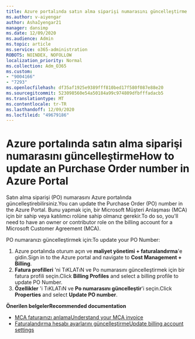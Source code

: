 ```yaml
---
title: Azure portalında satın alma siparişi numarasını güncelleştirme
ms.author: v-aiyengar
author: AshaIyengar21
manager: dansimp
ms.date: 12/09/2020
ms.audience: Admin
ms.topic: article
ms.service: o365-administration
ROBOTS: NOINDEX, NOFOLLOW
localization_priority: Normal
ms.collection: Adm_O365
ms.custom:
- "9004166"
- "7293"
ms.openlocfilehash: df35af1925e9389fff810bed17f580f087e88e20
ms.sourcegitcommit: 523098560e54a50184a99c974809dfbfffadacb5
ms.translationtype: MT
ms.contentlocale: tr-TR
ms.lasthandoff: 12/09/2020
ms.locfileid: "49679186"
---
```

# <a name="how-to-update-an-purchase-order-number-in-azure-portal"></a><span data-ttu-id="0b2ef-102">Azure portalında satın alma siparişi numarasını güncelleştirme</span><span class="sxs-lookup"><span data-stu-id="0b2ef-102">How to update an Purchase Order number in Azure Portal</span></span>

<span data-ttu-id="0b2ef-103">Satın alma siparişi (PO) numarasını Azure portalında güncelleştirebilirsiniz.</span><span class="sxs-lookup"><span data-stu-id="0b2ef-103">You can update the Purchase Order (PO) number in the Azure Portal.</span></span> <span data-ttu-id="0b2ef-104">Bunu yapmak için, bir Microsoft Müşteri Anlaşması (MCA) için bir sahip veya katılımcı rolüne sahip olmanız gerekir.</span><span class="sxs-lookup"><span data-stu-id="0b2ef-104">To do so, you'll need to have an owner or contributor role on the billing account for a Microsoft Customer Agreement (MCA).</span></span> 

<span data-ttu-id="0b2ef-105">PO numaranızı güncelleştirmek için:</span><span class="sxs-lookup"><span data-stu-id="0b2ef-105">To update your PO Number:</span></span>
1. <span data-ttu-id="0b2ef-106">Azure portalında oturum açın ve **maliyet yönetimi + faturalandırma**'e gidin.</span><span class="sxs-lookup"><span data-stu-id="0b2ef-106">Sign in to the Azure portal and navigate to **Cost Management + Billing**.</span></span>
1. <span data-ttu-id="0b2ef-107">**Fatura profilleri** 'ni TıKLATıN ve Po numarasını güncelleştirmek için bir fatura profili seçin.</span><span class="sxs-lookup"><span data-stu-id="0b2ef-107">Click **Billing Profiles** and select a billing profile to update PO Number.</span></span>
1. <span data-ttu-id="0b2ef-108">**Özellikler** 'i TıKLATıN ve **Po numarasını güncelleştir**'i seçin.</span><span class="sxs-lookup"><span data-stu-id="0b2ef-108">Click **Properties** and select **Update PO number**.</span></span> 

<span data-ttu-id="0b2ef-109">**Önerilen belgeler**</span><span class="sxs-lookup"><span data-stu-id="0b2ef-109">**Recommended documentation**</span></span>

- [<span data-ttu-id="0b2ef-110">MCA faturaınızı anlama</span><span class="sxs-lookup"><span data-stu-id="0b2ef-110">Understand your MCA invoice</span></span>](https://docs.microsoft.com/azure/cost-management-billing/understand/mca-understand-your-invoice)
- [<span data-ttu-id="0b2ef-111">Faturalandırma hesabı ayarlarını güncelleştirme</span><span class="sxs-lookup"><span data-stu-id="0b2ef-111">Update billing account settings</span></span>](https://docs.microsoft.com/microsoft-store/update-microsoft-store-for-business-account-settings)  
